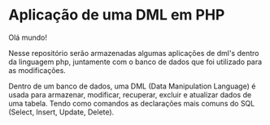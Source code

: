 <h1>Aplicação de uma DML em PHP </h1>

Olá mundo!

Nesse repositório serão armazenadas algumas aplicações de dml's dentro da linguagem php, juntamente com o banco de dados que foi utilizado para as modificações. 

Dentro de um banco de dados, uma DML (Data Manipulation Language) é usada para armazenar, modificar, recuperar, excluir e atualizar dados de uma tabela. Tendo como comandos as declarações mais comuns do SQL (Select, Insert, Update, Delete).
